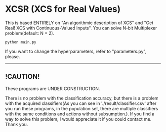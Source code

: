 # XCSR (XCS for Real Values)
This is based ENTIRELY on "An algorithmic description of XCS" and "Get Real! XCS with Continuous-Valued Inputs". You can solve N-bit Multiplexer problem(default: N = 2).

```
python main.py
```
If you want to change the hyperparameters, refer to "parameters.py", please.

---
!CAUTION!
---
These programs are UNDER CONSTRUCTION. 

There is no problem with the classification accuracy, but there is a problem with the acquired classifiers(As you can see in './result/classifier.csv' after you run these programs, in the population set, there are multiple classifiers with the same conditions and actions without subsumption.). If you find a way to solve this problem, I would appreciate it if you could contact me. Thank you.